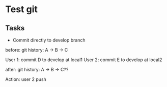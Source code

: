 # Test git


## Tasks

- Commit directly to develop branch

before: git history: A -> B -> C

User 1: commit D to develop at local1
User 2: commit E to develop at local2

after: git history: A -> B -> C??

Action:
user 2 push
